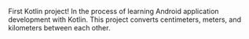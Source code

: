 First Kotlin project! In the process of learning Android application development with Kotlin. This project converts centimeters, meters, and kilometers between each other. 
